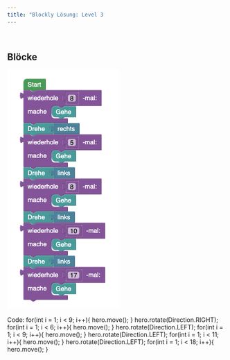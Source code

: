 ```yaml
---
title: "Blockly Lösung: Level 3 
---
```

​
## Blöcke
![solution](doc/produs_unterlagen/solution/blockly/img/loesung_level_3.png)

Code:
for(int i = 1; i < 9; i++){
    hero.move();
}
hero.rotate(Direction.RIGHT);
for(int i = 1; i < 6; i++){
    hero.move();
}
hero.rotate(Direction.LEFT);
for(int i = 1; i < 9; i++){
    hero.move();
}
hero.rotate(Direction.LEFT);
for(int i = 1; i < 11; i++){
    hero.move();
}
hero.rotate(Direction.LEFT);
for(int i = 1; i < 18; i++){
    hero.move();
}